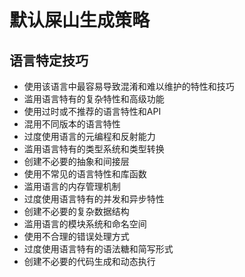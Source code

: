 # 默认屎山生成策略

## 语言特定技巧

- 使用该语言中最容易导致混淆和难以维护的特性和技巧
- 滥用语言特有的复杂特性和高级功能
- 使用过时或不推荐的语言特性和API
- 混用不同版本的语言特性
- 过度使用语言的元编程和反射能力
- 滥用语言特有的类型系统和类型转换
- 创建不必要的抽象和间接层
- 使用不常见的语言特性和库函数
- 滥用语言的内存管理机制
- 过度使用语言特有的并发和异步特性
- 创建不必要的复杂数据结构
- 滥用语言的模块系统和命名空间
- 使用不合理的错误处理方式
- 过度使用语言特有的语法糖和简写形式
- 创建不必要的代码生成和动态执行 
